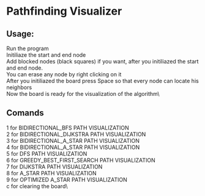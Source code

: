 # Pathfinding Visualizer

## Usage:
Run the program\
Initiliaze the start and end node\
Add blocked nodes (black squares) if you want, after you initiliazed the start and end node.\
You can erase any node by right clicking on it\
After you initiliazed the board press Space so that every node can locate his neighbors\
Now the board is ready for the visualization of the algorithm\

## Comands
1 for BIDIRECTIONAL_BFS PATH VISUALIZATION\
2 for BIDIRECTIONAL_DIJKSTRA PATH VISUALIZATION\
3 for BIDIRECTIONAL_A_STAR PATH VISUALIZATION\
4 for BIDIRECTIONAL_A_STAR PATH VISUALIZATION\
5 for DFS PATH VISUALIZATION\
6 for GREEDY_BEST_FIRST_SEARCH PATH VISUALIZATION\
7 for DIJKSTRA PATH VISUALIZATION\
8 for A_STAR PATH VISUALIZATION\
9 for OPTIMIZED A_STAR PATH VISUALIZATION\
c for clearing the board\
